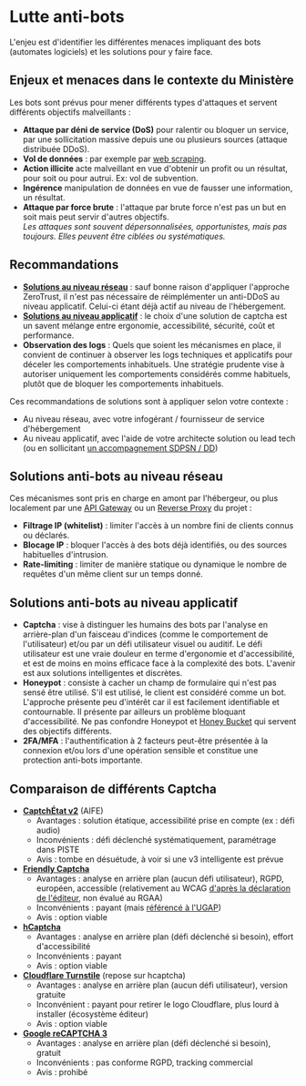 # Lutte anti-bots
L'enjeu est d'identifier les différentes menaces impliquant des bots (automates logiciels) et les solutions pour y faire face.

## Enjeux et menaces dans le contexte du Ministère
Les bots sont prévus pour mener différents types d'attaques et servent différents objectifs malveillants :
- **Attaque par déni de service (DoS)** pour ralentir ou bloquer un service, par une sollicitation massive depuis une ou plusieurs sources (attaque distribuée DDoS).
- **Vol de données** : par exemple par [web scraping](https://fr.wikipedia.org/wiki/Web_scraping).
- **Action illicite** acte malveillant en vue d'obtenir un profit ou un résultat, pour soit ou pour autrui. Ex: vol de subvention.
- **Ingérence** manipulation de données en vue de fausser une information, un résultat.
- **Attaque par force brute** : l'attaque par brute force n'est pas un but en soit mais peut servir d'autres objectifs.\
_Les attaques sont souvent dépersonnalisées, opportunistes, mais pas toujours. Elles peuvent être ciblées ou systématiques._ 

## Recommandations
- [**Solutions au niveau réseau**](#solutions-anti-bots-au-niveau-réseau) : sauf bonne raison d'appliquer l'approche ZeroTrust, il n'est pas nécessaire de réimplémenter un anti-DDoS au niveau applicatif. Celui-ci étant déjà actif au niveau de l'hébergement.
- [**Solutions au niveau applicatif**](#solutions-anti-bots-au-niveau-applicatif) : le choix d'une solution de captcha est un savent mélange entre ergonomie, accessibilité, sécurité, coût et performance.
- **Observation des logs** : Quels que soient les mécanismes en place, il convient de continuer à observer les logs techniques et applicatifs pour déceler les comportements inhabituels. Une stratégie prudente vise à autoriser uniquement les comportements considérés comme habituels, plutôt que de bloquer les comportements inhabituels.

Ces recommandations de solutions sont à appliquer selon votre contexte :
- Au niveau réseau, avec votre infogérant / fournisseur de service d'hébergement
- Au niveau applicatif, avec l'aide de votre architecte solution ou lead tech (ou en sollicitant [un accompagnement SDPSN / DD](https://msociauxfr.sharepoint.com/teams/BureauDesignDev/SitePages/Notreoffre.aspx))

## Solutions anti-bots au niveau réseau
Ces mécanismes sont pris en charge en amont par l'hébergeur, ou plus localement par une [API Gateway](../Architecture/api-gateway.md) ou un [Reverse Proxy](https://fr.wikipedia.org/wiki/Proxy_inverse) du projet :
- **Filtrage IP (whitelist)** : limiter l'accès à un nombre fini de clients connus ou déclarés.
- **Blocage IP** : bloquer l'accès à des bots déjà identifiés, ou des sources habituelles d'intrusion.
- **Rate-limiting** : limiter de manière statique ou dynamique le nombre de requêtes d'un même client sur un temps donné.

## Solutions anti-bots au niveau applicatif
- **Captcha** : vise à distinguer les humains des bots par l'analyse en arrière-plan d'un faisceau d'indices (comme le comportement de l'utilisateur) et/ou par un défi utilisateur visuel ou auditif. Le défi utilisateur est une vraie douleur en terme d'ergonomie et d'accessibilité, et est de moins en moins efficace face à la complexité des bots. L'avenir est aux solutions intelligentes et discrètes.
- **Honeypot** : consiste à cacher un champ de formulaire qui n'est pas sensé être utilisé. S'il est utilisé, le client est considéré comme un bot. L'approche présente peu d'intérêt car il est facilement identifiable et contournable. Il présente par ailleurs un problème bloquant d'accessibilité. Ne pas confondre Honeypot et [Honey Bucket](https://dec.alaska.gov/eh/solid-waste/how-do-i-dispose-of/honeybucket-waste/) qui servent des objectifs différents.
- **2FA/MFA** : l'authentification à 2 facteurs peut-être présentée à la connexion et/ou lors d'une opération sensible et constitue une protection anti-bots importante.

## Comparaison de différents Captcha
- [**CaptchÉtat v2**](https://static.piste.gouv.fr/captchEtat/docs/CAPTCHA_v2_GUIDE_IMPLEMENTATION.pdf) (AIFE)
    - Avantages : solution étatique, accessibilité prise en compte (ex : défi audio)
    - Inconvénients : défi déclenché systématiquement, paramétrage dans PISTE
    - Avis : tombe en désuétude, à voir si une v3 intelligente est prévue
- [**Friendly Captcha**](https://friendlycaptcha.com/fr/#features)
    - Avantages : analyse en arrière plan (aucun défi utilisateur), RGPD, européen, accessible (relativement au WCAG [d'après la déclaration de l'éditeur](https://friendlycaptcha.com/insights/captcha-accessibility/), non évalué au RGAA)
    - Inconvénients : payant (mais [référencé à l'UGAP](https://www.ugap.fr/editeurs-logiciels/friendly-captcha-gmbh-f31479))
    - Avis : option viable
- [**hCaptcha**](https://www.hcaptcha.com/#comprehensive)
    - Avantages : analyse en arrière plan (défi déclenché si besoin), effort d'accessibilité
    - Inconvénients : payant
    - Avis : option viable
- [**Cloudflare Turnstile**](https://www.cloudflare.com/application-services/products/turnstile/) (repose sur hcaptcha)
    - Avantages : analyse en arrière plan (aucun défi utilisateur), version gratuite
    - Inconvénient : payant pour retirer le logo Cloudflare, plus lourd à installer (écosystème éditeur)
    - Avis : option viable
- [**Google reCAPTCHA 3**](https://cloud.google.com/security/products/recaptcha)
    - Avantages : analyse en arrière plan (défi déclenché si besoin), gratuit
    - Inconvénients : pas conforme RGPD, tracking commercial
    - Avis : prohibé
